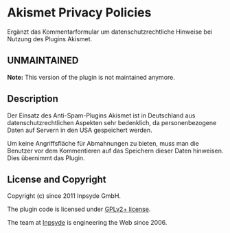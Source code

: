 # Akismet Privacy Policies
Ergänzt das Kommentarformular um datenschutzrechtliche Hinweise bei Nutzung des Plugins Akismet.

## UNMAINTAINED
**Note:** This version of the plugin is not maintained anymore.

## Description
Der Einsatz des Anti-Spam-Plugins Akismet ist in Deutschland aus datenschutzrechtlichen Aspekten sehr bedenklich, da personenbezogene Daten auf Servern in den USA gespeichert werden.

Um keine Angriffsfläche für Abmahnungen zu bieten, muss man die Benutzer vor dem Kommentieren auf das Speichern dieser Daten hinweisen. Dies übernimmt das Plugin.

## License and Copyright

Copyright (c) since 2011 Inpsyde GmbH.

The plugin code is licensed under [GPLv2+ license](https://github.com/inpsyde/Akismet-Privacy-Policies/blob/master/LICENSE).

The team at [Inpsyde](https://inpsyde.com) is engineering the Web since 2006.
